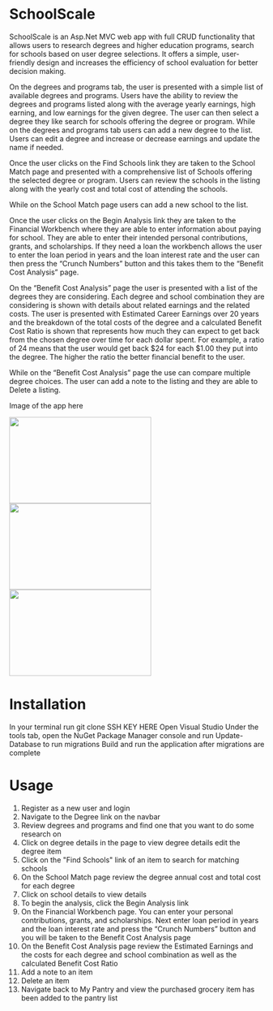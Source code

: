 # SchoolScale

SchoolScale is an Asp.Net MVC web app with full CRUD functionality that allows users to research degrees and higher education programs, search for schools based on user degree selections.  It offers a simple, user-friendly design and increases the efficiency of school evaluation for better decision making.

On the degrees and programs tab, the user is presented with a simple list of available degrees and programs. Users have the ability to review the degrees and programs listed along with the average yearly earnings, high earning, and low earnings for the given degree. The user can then select a degree they like search for schools offering the degree or program.
While on the degrees and programs tab users can add a new degree to the list.  Users can edit a degree and increase or decrease earnings and update the name if needed.

Once the user clicks on the Find Schools link they are taken to the School Match page and presented with a comprehensive list of Schools offering the selected degree or program.  Users can review the schools in the listing along with the yearly cost and total cost of attending the schools.

While on the School Match page users can add a new school to the list. 

Once the user clicks on the Begin Analysis link they are taken to the Financial Workbench where they are able to enter information about paying for school.  They are able to enter their intended personal contributions, grants, and scholarships.  If they need a loan the workbench allows the user to enter the loan period in years and the loan interest rate and the user can then press the “Crunch Numbers” button and this takes them to the “Benefit Cost Analysis” page.

On the “Benefit Cost Analysis” page the user is presented with a list of the degrees they are considering.  Each degree and school combination they are considering is shown with details about related earnings and the related costs.  The user is presented with Estimated Career Earnings over 20 years and the breakdown of the total costs of the degree and a calculated Benefit Cost Ratio is shown that represents how much they can expect to get back from the chosen degree over time for each dollar spent.  For example, a ratio of 24 means that the user would get back $24 for each $1.00 they put into the degree.  The higher the ratio the better financial benefit to the user.

While on the “Benefit Cost Analysis” page the use can compare multiple degree choices. The user can add a note to the listing and they are able to Delete a listing.

Image of the app here

<img src="SmartPantry/wwwroot/Images/MyPantryCapture.PNG" height="170" width="280">      <img src="SmartPantry/wwwroot/Images/MyGroceryCapture.PNG" height="170" width="280">
<img src="SmartPantry/wwwroot/Images/RecipesCapture.PNG" height="170" width="280px">

# Installation
In your terminal run git clone SSH KEY HERE
Open Visual Studio
Under the tools tab, open the NuGet Package Manager console and run Update-Database to run migrations
Build and run the application after migrations are complete

# Usage

1.	Register as a new user and login
2.	Navigate to the Degree link on the navbar
3.	Review degrees and programs and find one that you want to do some research on
4.	Click on degree details in the page to view degree details edit the degree item
5.	Click on the "Find Schools" link of an item to search for matching schools
6.	On the School Match page review the degree annual cost and total cost for each degree 
7.	Click on school details to view details 
8.	To begin the analysis, click the Begin Analysis link  
9.	On the Financial Workbench page. You can enter your personal contributions, grants, and scholarships. Next enter loan period in years and the loan interest rate and press the “Crunch Numbers” button and you will be taken to the Benefit Cost Analysis page
10.	On the Benefit Cost Analysis page review the Estimated Earnings and the costs for each degree and school combination as well as the calculated Benefit Cost Ratio 
11.	Add a note to an item
12.	Delete an item 
13.	Navigate back to My Pantry and view the purchased grocery item has been added to the pantry list


